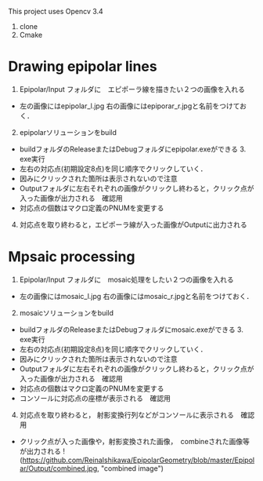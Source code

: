 This project uses Opencv 3.4
1. clone
2. Cmake

# Drawing epipolar lines
1. Epipolar/Input フォルダに　エピポーラ線を描きたい２つの画像を入れる
  - 左の画像にはepipolar_l.jpg 右の画像にはepiporar_r.jpgと名前をつけておく．
2. epipolarソリューションをbuild
  - buildフォルダのReleaseまたはDebugフォルダにepipolar.exeができる
3.　exe実行
  - 左右の対応点(初期設定8点)を同じ順序でクリックしていく．　
  - 因みにクリックされた箇所は表示されないので注意
  - Outputフォルダに左右それぞれの画像がクリックし終わると，クリック点が入った画像が出力される　確認用
  - 対応点の個数はマクロ定義のPNUMを変更する
4. 対応点を取り終わると，エピポーラ線が入った画像がOutputに出力される

# Mpsaic processing
1. Epipolar/Input フォルダに　mosaic処理をしたい２つの画像を入れる
  - 左の画像にはmosaic_l.jpg 右の画像にはmosaic_r.jpgと名前をつけておく．
2. mosaicソリューションをbuild
  - buildフォルダのReleaseまたはDebugフォルダにmosaic.exeができる
3.　exe実行
  - 左右の対応点(初期設定8点)を同じ順序でクリックしていく．　
  - 因みにクリックされた箇所は表示されないので注意
  - Outputフォルダに左右それぞれの画像がクリックし終わると，クリック点が入った画像が出力される　確認用
  - 対応点の個数はマクロ定義のPNUMを変更する
  - コンソールに対応点の座標が表示される　確認用
4. 対応点を取り終わると， 射影変換行列などがコンソールに表示される　確認用
  - クリック点が入った画像や，射影変換された画像，　combineされた画像等が出力される
!(https://github.com/ReinaIshikawa/EpipolarGeometry/blob/master/Epipolar/Output/combined.jpg, "combined image")
